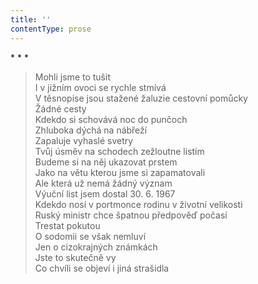 ```yaml
---
title: ''
contentType: prose
---
```


\* \* \*

> Mohli jsme to tušit  
> I v jižním ovoci se rychle stmívá  
> V těsnopise jsou stažené žaluzie cestovní pomůcky  
> Žádné cesty  
> Kdekdo si schovává noc do punčoch  
> Zhluboka dýchá na nábřeží  
> Zapaluje vyhaslé svetry  
> Tvůj úsměv na schodech zežloutne listím  
> Budeme si na něj ukazovat prstem  
> Jako na větu kterou jsme si zapamatovali  
> Ale která už nemá žádný význam  
> Výuční list jsem dostal 30. 6. 1967  
> Kdekdo nosí v portmonce rodinu v životní velikosti  
> Ruský ministr chce špatnou předpověď počasí  
> Trestat pokutou  
> O sodomii se však nemluví  
> Jen o cizokrajných známkách  
> Jste to skutečně vy  
> Co chvíli se objeví i jiná strašidla
